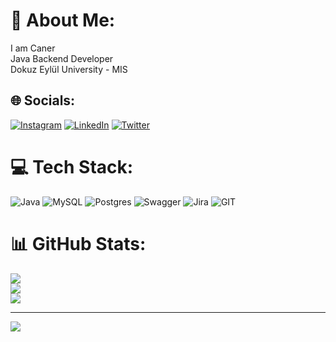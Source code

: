 # 💫 About Me:
I am Caner<br>Java Backend Developer<br>Dokuz Eylül University - MIS


## 🌐 Socials:
[![Instagram](https://img.shields.io/badge/Instagram-%23E4405F.svg?logo=Instagram&logoColor=white)](https://instagram.com/canerborekci) [![LinkedIn](https://img.shields.io/badge/LinkedIn-%230077B5.svg?logo=linkedin&logoColor=white)](https://linkedin.com/in/caner-börekçi-b3482820a) [![Twitter](https://img.shields.io/badge/Twitter-%231DA1F2.svg?logo=Twitter&logoColor=white)](https://twitter.com/https://twitter.com/cborekcii) 

# 💻 Tech Stack:
![Java](https://img.shields.io/badge/java-%23ED8B00.svg?style=for-the-badge&logo=java&logoColor=white) ![MySQL](https://img.shields.io/badge/mysql-%2300f.svg?style=for-the-badge&logo=mysql&logoColor=white) ![Postgres](https://img.shields.io/badge/postgres-%23316192.svg?style=for-the-badge&logo=postgresql&logoColor=white) ![Swagger](https://img.shields.io/badge/-Swagger-%23Clojure?style=for-the-badge&logo=swagger&logoColor=white) ![Jira](https://img.shields.io/badge/jira-%230A0FFF.svg?style=for-the-badge&logo=jira&logoColor=white) ![GIT](https://img.shields.io/badge/Git-fc6d26?style=for-the-badge&logo=git&logoColor=white)
# 📊 GitHub Stats:
![](https://github-readme-stats.vercel.app/api?username=canerborekci&theme=dark&hide_border=false&include_all_commits=false&count_private=false)<br/>
![](https://github-readme-streak-stats.herokuapp.com/?user=canerborekci&theme=dark&hide_border=false)<br/>
![](https://github-readme-stats.vercel.app/api/top-langs/?username=canerborekci&theme=dark&hide_border=false&include_all_commits=false&count_private=false&layout=compact)

---
[![](https://visitcount.itsvg.in/api?id=canerborekci&icon=0&color=0)](https://visitcount.itsvg.in)
